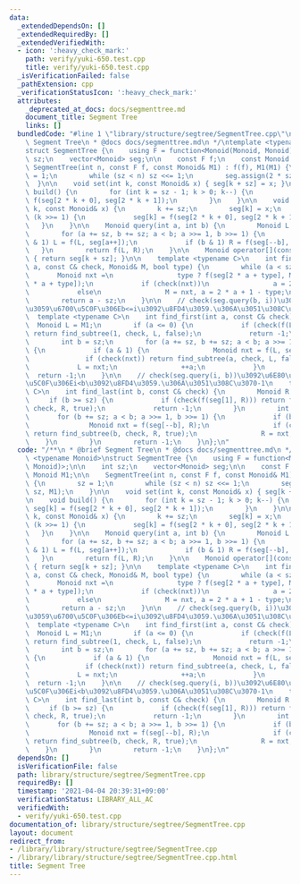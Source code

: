 ```yaml
---
data:
  _extendedDependsOn: []
  _extendedRequiredBy: []
  _extendedVerifiedWith:
  - icon: ':heavy_check_mark:'
    path: verify/yuki-650.test.cpp
    title: verify/yuki-650.test.cpp
  _isVerificationFailed: false
  _pathExtension: cpp
  _verificationStatusIcon: ':heavy_check_mark:'
  attributes:
    _deprecated_at_docs: docs/segmenttree.md
    document_title: Segment Tree
    links: []
  bundledCode: "#line 1 \"library/structure/segtree/SegmentTree.cpp\"\n/**\n * @brief\
    \ Segment Tree\n * @docs docs/segmenttree.md\n */\ntemplate <typename Monoid>\n\
    struct SegmentTree {\n    using F = function<Monoid(Monoid, Monoid)>;\n\n    int\
    \ sz;\n    vector<Monoid> seg;\n\n    const F f;\n    const Monoid M1;\n\n   \
    \ SegmentTree(int n, const F f, const Monoid& M1) : f(f), M1(M1) {\n        sz\
    \ = 1;\n        while (sz < n) sz <<= 1;\n        seg.assign(2 * sz, M1);\n  \
    \  }\n\n    void set(int k, const Monoid& x) { seg[k + sz] = x; }\n\n    void\
    \ build() {\n        for (int k = sz - 1; k > 0; k--) {\n            seg[k] =\
    \ f(seg[2 * k + 0], seg[2 * k + 1]);\n        }\n    }\n\n    void update(int\
    \ k, const Monoid& x) {\n        k += sz;\n        seg[k] = x;\n        while\
    \ (k >>= 1) {\n            seg[k] = f(seg[2 * k + 0], seg[2 * k + 1]);\n     \
    \   }\n    }\n\n    Monoid query(int a, int b) {\n        Monoid L = M1, R = M1;\n\
    \        for (a += sz, b += sz; a < b; a >>= 1, b >>= 1) {\n            if (a\
    \ & 1) L = f(L, seg[a++]);\n            if (b & 1) R = f(seg[--b], R);\n     \
    \   }\n        return f(L, R);\n    }\n\n    Monoid operator[](const int& k) const\
    \ { return seg[k + sz]; }\n\n    template <typename C>\n    int find_subtree(int\
    \ a, const C& check, Monoid& M, bool type) {\n        while (a < sz) {\n     \
    \       Monoid nxt =\n                type ? f(seg[2 * a + type], M) : f(M, seg[2\
    \ * a + type]);\n            if (check(nxt))\n                a = 2 * a + type;\n\
    \            else\n                M = nxt, a = 2 * a + 1 - type;\n        }\n\
    \        return a - sz;\n    }\n\n    // check(seg.query(b, i))\u3092\u6E80\u305F\
    \u3059\u6700\u5C0F\u306Eb<=i\u3092\u8FD4\u3059.\u306A\u3051\u308C\u3070-1\n  \
    \  template <typename C>\n    int find_first(int a, const C& check) {\n      \
    \  Monoid L = M1;\n        if (a <= 0) {\n            if (check(f(L, seg[1])))\
    \ return find_subtree(1, check, L, false);\n            return -1;\n        }\n\
    \        int b = sz;\n        for (a += sz, b += sz; a < b; a >>= 1, b >>= 1)\
    \ {\n            if (a & 1) {\n                Monoid nxt = f(L, seg[a]);\n  \
    \              if (check(nxt)) return find_subtree(a, check, L, false);\n    \
    \            L = nxt;\n                ++a;\n            }\n        }\n      \
    \  return -1;\n    }\n\n    // check(seg.query(i, b))\u3092\u6E80\u305F\u3059\u6700\
    \u5C0F\u306Ei<b\u3092\u8FD4\u3059.\u306A\u3051\u308C\u3070-1\n    template <typename\
    \ C>\n    int find_last(int b, const C& check) {\n        Monoid R = M1;\n   \
    \     if (b >= sz) {\n            if (check(f(seg[1], R))) return find_subtree(1,\
    \ check, R, true);\n            return -1;\n        }\n        int a = sz;\n \
    \       for (b += sz; a < b; a >>= 1, b >>= 1) {\n            if (b & 1) {\n \
    \               Monoid nxt = f(seg[--b], R);\n                if (check(nxt))\
    \ return find_subtree(b, check, R, true);\n                R = nxt;\n        \
    \    }\n        }\n        return -1;\n    }\n};\n"
  code: "/**\n * @brief Segment Tree\n * @docs docs/segmenttree.md\n */\ntemplate\
    \ <typename Monoid>\nstruct SegmentTree {\n    using F = function<Monoid(Monoid,\
    \ Monoid)>;\n\n    int sz;\n    vector<Monoid> seg;\n\n    const F f;\n    const\
    \ Monoid M1;\n\n    SegmentTree(int n, const F f, const Monoid& M1) : f(f), M1(M1)\
    \ {\n        sz = 1;\n        while (sz < n) sz <<= 1;\n        seg.assign(2 *\
    \ sz, M1);\n    }\n\n    void set(int k, const Monoid& x) { seg[k + sz] = x; }\n\
    \n    void build() {\n        for (int k = sz - 1; k > 0; k--) {\n           \
    \ seg[k] = f(seg[2 * k + 0], seg[2 * k + 1]);\n        }\n    }\n\n    void update(int\
    \ k, const Monoid& x) {\n        k += sz;\n        seg[k] = x;\n        while\
    \ (k >>= 1) {\n            seg[k] = f(seg[2 * k + 0], seg[2 * k + 1]);\n     \
    \   }\n    }\n\n    Monoid query(int a, int b) {\n        Monoid L = M1, R = M1;\n\
    \        for (a += sz, b += sz; a < b; a >>= 1, b >>= 1) {\n            if (a\
    \ & 1) L = f(L, seg[a++]);\n            if (b & 1) R = f(seg[--b], R);\n     \
    \   }\n        return f(L, R);\n    }\n\n    Monoid operator[](const int& k) const\
    \ { return seg[k + sz]; }\n\n    template <typename C>\n    int find_subtree(int\
    \ a, const C& check, Monoid& M, bool type) {\n        while (a < sz) {\n     \
    \       Monoid nxt =\n                type ? f(seg[2 * a + type], M) : f(M, seg[2\
    \ * a + type]);\n            if (check(nxt))\n                a = 2 * a + type;\n\
    \            else\n                M = nxt, a = 2 * a + 1 - type;\n        }\n\
    \        return a - sz;\n    }\n\n    // check(seg.query(b, i))\u3092\u6E80\u305F\
    \u3059\u6700\u5C0F\u306Eb<=i\u3092\u8FD4\u3059.\u306A\u3051\u308C\u3070-1\n  \
    \  template <typename C>\n    int find_first(int a, const C& check) {\n      \
    \  Monoid L = M1;\n        if (a <= 0) {\n            if (check(f(L, seg[1])))\
    \ return find_subtree(1, check, L, false);\n            return -1;\n        }\n\
    \        int b = sz;\n        for (a += sz, b += sz; a < b; a >>= 1, b >>= 1)\
    \ {\n            if (a & 1) {\n                Monoid nxt = f(L, seg[a]);\n  \
    \              if (check(nxt)) return find_subtree(a, check, L, false);\n    \
    \            L = nxt;\n                ++a;\n            }\n        }\n      \
    \  return -1;\n    }\n\n    // check(seg.query(i, b))\u3092\u6E80\u305F\u3059\u6700\
    \u5C0F\u306Ei<b\u3092\u8FD4\u3059.\u306A\u3051\u308C\u3070-1\n    template <typename\
    \ C>\n    int find_last(int b, const C& check) {\n        Monoid R = M1;\n   \
    \     if (b >= sz) {\n            if (check(f(seg[1], R))) return find_subtree(1,\
    \ check, R, true);\n            return -1;\n        }\n        int a = sz;\n \
    \       for (b += sz; a < b; a >>= 1, b >>= 1) {\n            if (b & 1) {\n \
    \               Monoid nxt = f(seg[--b], R);\n                if (check(nxt))\
    \ return find_subtree(b, check, R, true);\n                R = nxt;\n        \
    \    }\n        }\n        return -1;\n    }\n};\n"
  dependsOn: []
  isVerificationFile: false
  path: library/structure/segtree/SegmentTree.cpp
  requiredBy: []
  timestamp: '2021-04-04 20:39:31+09:00'
  verificationStatus: LIBRARY_ALL_AC
  verifiedWith:
  - verify/yuki-650.test.cpp
documentation_of: library/structure/segtree/SegmentTree.cpp
layout: document
redirect_from:
- /library/library/structure/segtree/SegmentTree.cpp
- /library/library/structure/segtree/SegmentTree.cpp.html
title: Segment Tree
---
```

